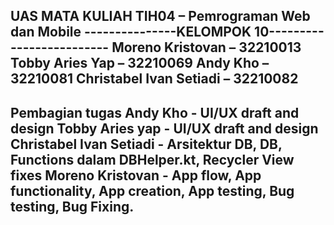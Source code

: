 UAS MATA KULIAH TIH04 – Pemrograman Web dan Mobile
---------------KELOMPOK 10-------------------------
Moreno Kristovan – 32210013
Tobby Aries Yap – 32210069
Andy Kho – 32210081
Christabel Ivan Setiadi – 32210082
---------------------------------------------------
Pembagian tugas
Andy Kho - UI/UX draft and design
Tobby Aries yap - UI/UX draft and design
Christabel Ivan Setiadi - Arsitektur DB, DB, 
Functions dalam DBHelper.kt, Recycler View fixes
Moreno Kristovan - App flow, App functionality, 
App creation, App testing, Bug testing, Bug Fixing.
----------------------------------------------------
